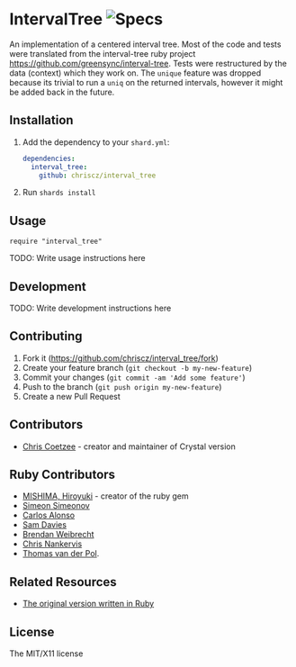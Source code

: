 # IntervalTree ![Specs](https://github.com/chriscz/interval_tree/actions/workflows/ci.yml/badge.svg)

An implementation of a centered interval tree.
Most of the code and tests were translated from the interval-tree ruby project https://github.com/greensync/interval-tree.
Tests were restructured by the data (context) which they work on.
The `unique` feature was dropped because its trivial to run a `uniq` on the returned intervals, however it might be added back in the future.

## Installation

1. Add the dependency to your `shard.yml`:

   ```yaml
   dependencies:
     interval_tree:
       github: chriscz/interval_tree
   ```

2. Run `shards install`

## Usage

```crystal
require "interval_tree"
```


TODO: Write usage instructions here

## Development

TODO: Write development instructions here

## Contributing

1. Fork it (<https://github.com/chriscz/interval_tree/fork>)
2. Create your feature branch (`git checkout -b my-new-feature`)
3. Commit your changes (`git commit -am 'Add some feature'`)
4. Push to the branch (`git push origin my-new-feature`)
5. Create a new Pull Request

## Contributors
- [Chris Coetzee](https://github.com/chriscz) - creator and maintainer of Crystal version

## Ruby Contributors
- [MISHIMA, Hiroyuki](https://github.com/misshie) - creator of the ruby gem
- [Simeon Simeonov](https://github.com/ssimeonov)
- [Carlos Alonso](https://github.com/calonso)
- [Sam Davies](https://github.com/samphilipd)
- [Brendan Weibrecht](https://github.com/ZimbiX)
- [Chris Nankervis](https://github.com/chrisnankervis)
- [Thomas van der Pol](https://github.com/tvanderpol).

## Related Resources
- [The original version written in Ruby](https://github.com/greensync/interval-tree)

## License
The MIT/X11 license
